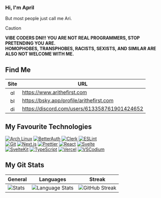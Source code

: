 ### Hi, I'm April

But most people just call me Ari.

> [!CAUTION]
> **VIBE CODERS DNI!! YOU ARE NOT REAL PROGRAMMERS, STOP PRETENDING YOU ARE.**<br> **HOMOPHOBES, TRANSPHOBES, RACISTS, SEXISTS, AND SIMILAR ARE ALSO NOT WELCOME WITH ME.**

## Find Me

| Site                                                                                                                                               | URL                                          |
| -------------------------------------------------------------------------------------------------------------------------------------------------- | -------------------------------------------- |
| <div align="center"><img src="https://icons.veryicon.com/png/o/miscellaneous/base-icon-library-1/internet-54.png" alt="globe icon" width="16px"></div> | https://www.arithefirst.com                  |
| <div align="center"><img src="https://cdn.simpleicons.org/bluesky" alt="bluesky logo" width="16px"></div> | https://bsky.app/profile/arithefirst.com     |
| <div align="center"><img src="https://cdn.simpleicons.org/discord" alt="discord logo" width="16px"></div>     | https://discord.com/users/613358761901424652 |

## My Favourite Technologies

[![Arch Linux](https://img.shields.io/badge/Arch%20Linux-%231793D1.svg?style=for-the-badge&logo=archlinux&logoColor=white)](https://archlinux.org/)
[![BetterAuth](https://img.shields.io/badge/BetterAuth-%23000000.svg?style=for-the-badge&logo=auth0&logoColor=white)](https://www.better-auth.com/)
[![Clerk](https://img.shields.io/badge/Clerk-%23615AEF.svg?style=for-the-badge&logo=clerk&logoColor=white)](https://clerk.com/)
[![ESLint](https://img.shields.io/badge/ESLint-%234A154B.svg?style=for-the-badge&logo=eslint&logoColor=white)](https://eslint.org/)<br>
[![Git](https://img.shields.io/badge/Git-%23F05032.svg?style=for-the-badge&logo=git&logoColor=white)](https://git-scm.com/)
[![Next.js](https://img.shields.io/badge/Next.js-%23000000.svg?style=for-the-badge&logo=nextdotjs&logoColor=white)](https://nextjs.org/)
[![Prettier](https://img.shields.io/badge/Prettier-%23F7B93E.svg?style=for-the-badge&logo=prettier&logoColor=black)](https://prettier.io/)
[![React](https://img.shields.io/badge/React-%2320232a.svg?style=for-the-badge&logo=react&logoColor=%2361DAFB)](https://react.dev/)
[![Svelte](https://img.shields.io/badge/Svelte-%23FF3E00.svg?style=for-the-badge&logo=svelte&logoColor=white)](https://svelte.dev/)<br>
[![SvelteKit](https://img.shields.io/badge/SvelteKit-%23FF3E00.svg?style=for-the-badge&logo=svelte&logoColor=white)](https://svelte.dev/docs/kit/)
[![TypeScript](https://img.shields.io/badge/TypeScript-%232F74C0.svg?style=for-the-badge&logo=typescript&logoColor=white)](https://www.typescriptlang.org/)
[![Vercel](https://img.shields.io/badge/Vercel-%23000.svg?style=for-the-badge&logo=vercel&logoColor=white)](https://vercel.com/)
[![VSCodium](https://img.shields.io/badge/VSCodium-%232C6FC1.svg?style=for-the-badge&logo=vscodium&logoColor=white)](https://vscodium.com/)

## My Git Stats

| General                                                                                                                                                                                                                                          | Languages                                                                                                                                                                                                                                                                           | Streak                                                                                                                                                                                                                                                                                                                |
| ------------------------------------------------------------------------------------------------------------------------------------------------------------------------------------------------------------------------------------------------ | ----------------------------------------------------------------------------------------------------------------------------------------------------------------------------------------------------------------------------------------------------------------------------------- | --------------------------------------------------------------------------------------------------------------------------------------------------------------------------------------------------------------------------------------------------------------------------------------------------------------------- |
| ![Stats](https://github-readme-stats.vercel.app/api?username=arithefirst&show_icons=true&locale=en&theme=transparent&title_color=CDD6F4&text_color=CDD6F4&border_color=45475a&icon_color=CBA6F7&hide_rank=true&bg_color=69696900&card_width=320) | ![Language Stats](https://github-readme-stats.vercel.app/api/top-langs/?username=arithefirst&layout=compact&show_icons=true&locale=en&theme=transparent&title_color=CDD6F4&text_color=CDD6F4&border_color=45475a&icon_color=CBA6F7&hide_rank=true&bg_color=69696900&card_width=320) | ![GitHub Streak](https://github-readme-streak-stats-mu-three.vercel.app/?user=arithefirst&border=45475a&background=69696900&ring=CBA6F7&fire=CBA6F7&dates=CDD6F4&currStreakLabel=CBA6F7&currStreakNum=CBA6F7&sideNums=CBA6F7&sideLabels=CBA6F7&hide_total_contributions=true&hide_longest_streak=true&card_width=150) |
